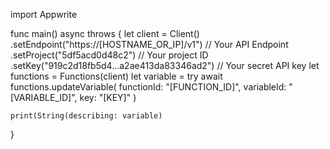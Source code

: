 import Appwrite

func main() async throws {
    let client = Client()
      .setEndpoint("https://[HOSTNAME_OR_IP]/v1") // Your API Endpoint
      .setProject("5df5acd0d48c2") // Your project ID
      .setKey("919c2d18fb5d4...a2ae413da83346ad2") // Your secret API key
    let functions = Functions(client)
    let variable = try await functions.updateVariable(
        functionId: "[FUNCTION_ID]",
        variableId: "[VARIABLE_ID]",
        key: "[KEY]"
    )

    print(String(describing: variable)
}
